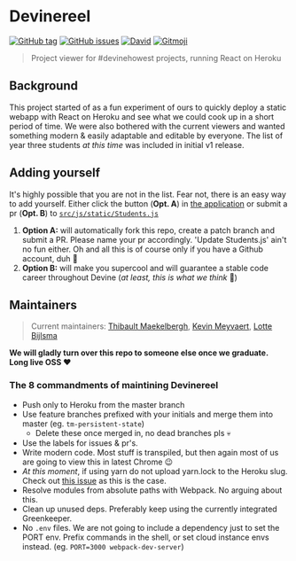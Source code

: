 # Devinereel
[![GitHub tag](https://img.shields.io/github/tag/thibmaek/devinereel.svg?style=flat-square)]()
[![GitHub issues](https://img.shields.io/github/issues/thibmaek/devinereel.svg?style=flat-square)](https://github.com/thibmaek/devinereel/issues)
[![David](https://img.shields.io/david/thibmaek/devinereel.svg?style=flat-square)](https://david-dm.org/thibmaek/devinereel)
[![Gitmoji](https://img.shields.io/badge/gitmoji-%20😜%20😍-FFDD67.svg?style=flat-square)](https://gitmoji.carloscuesta.me/)

> Project viewer for #devinehowest projects, running React on Heroku

## Background
This project started of as a fun experiment of ours to quickly deploy a static webapp with React on Heroku and see what we could cook up in a short period of time. We were also bothered with the current viewers and wanted something modern & easily adaptable and editable by everyone.
The list of year three students _at this time_ was included in initial v1 release.

## Adding yourself
It's highly possible that you are not in the list. Fear not, there is an easy way to add yourself.
Either click the button (__Opt. A__) in [the application](https://devineviewer.herokuapp.com) or submit a pr (__Opt. B__) to [`src/js/static/Students.js`](./src/js/static/Students.js)

1. __Option A:__ will automatically fork this repo, create a patch branch and submit a PR. Please name your pr accordingly. 'Update Students.js' ain't no fun either. Oh and all this is of course only if you have a Github account, duh 🤷
2. __Option B:__ will make you supercool and will guarantee a stable code career throughout Devine (_at least, this is what we think_ 💁)

## Maintainers
> Current maintainers: [Thibault Maekelbergh](https://github.com/thibmaek), [Kevin Meyvaert](https://github.com/kevinmeyvaert), [Lotte Bijlsma](https://github.com/bijlsmalotte)

__We will gladly turn over this repo to someone else once we graduate. Long live OSS ❤️__

### The 8 commandments of maintining Devinereel
* Push only to Heroku from the master branch
* Use feature branches prefixed with your initials and merge them into master (eg. `tm-persistent-state`)
  * Delete these once merged in, no dead branches pls 💀
* Use the labels for issues & pr's.
* Write modern code. Most stuff is transpiled, but then again most of us are going to view this in latest Chrome 😉
* _At this moment_, if using yarn do not upload yarn.lock to the Heroku slug. Check out [this issue](https://github.com/thibmaek/devineviewer/issues/14#issuecomment-198068202) as this is the case.
* Resolve modules from absolute paths with Webpack. No arguing about this.
* Clean up unused deps. Preferably keep using the currently integrated Greenkeeper.
* No `.env` files. We are not going to include a dependency just to set the PORT env. Prefix commands in the shell, or set cloud instance envs instead. (eg. `PORT=3000 webpack-dev-server`)
